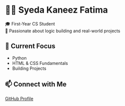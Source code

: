 # 👩‍💻 Syeda Kaneez Fatima

🎓 First-Year CS Student   
🧠 Passionate about logic building and real-world projects

## 🌱 Current Focus
- Python 
- HTML & CSS Fundamentals
- Building Projects

## 📫 Connect with Me
[GitHub Profile](https://github.com/skfatima-codesgi)


